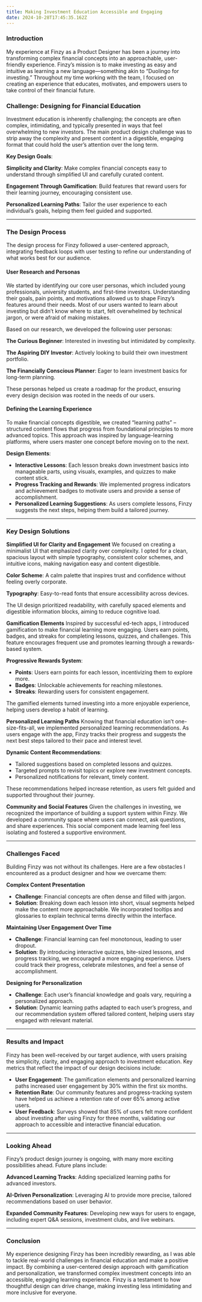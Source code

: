 ```yaml
---
title: Making Investment Education Accessible and Engaging
date: 2024-10-28T17:45:35.162Z
---
```

### **Introduction**

My experience at Finzy as a Product Designer has been a journey into transforming complex financial concepts into an approachable, user-friendly experience. Finzy’s mission is to make investing as easy and intuitive as learning a new language—something akin to “Duolingo for investing.” Throughout my time working with the team, I focused on creating an experience that educates, motivates, and empowers users to take control of their financial future.

### **Challenge: Designing for Financial Education**

Investment education is inherently challenging; the concepts are often complex, intimidating, and typically presented in ways that feel overwhelming to new investors. The main product design challenge was to strip away the complexity and present content in a digestible, engaging format that could hold the user’s attention over the long term.

**Key Design Goals**:

**Simplicity and Clarity**: Make complex financial concepts easy to understand through simplified UI and carefully curated content.

**Engagement Through Gamification**: Build features that reward users for their learning journey, encouraging consistent use.

**Personalized Learning Paths**: Tailor the user experience to each individual’s goals, helping them feel guided and supported.

- - -

### **The Design Process**

The design process for Finzy followed a user-centered approach, integrating feedback loops with user testing to refine our understanding of what works best for our audience.

#### **User Research and Personas**

We started by identifying our core user personas, which included young professionals, university students, and first-time investors. Understanding their goals, pain points, and motivations allowed us to shape Finzy’s features around their needs. Most of our users wanted to learn about investing but didn’t know where to start, felt overwhelmed by technical jargon, or were afraid of making mistakes.

Based on our research, we developed the following user personas:

**The Curious Beginner**: Interested in investing but intimidated by complexity.

**The Aspiring DIY Investor**: Actively looking to build their own investment portfolio.

**The Financially Conscious Planner**: Eager to learn investment basics for long-term planning.

These personas helped us create a roadmap for the product, ensuring every design decision was rooted in the needs of our users.

#### **Defining the Learning Experience**

To make financial concepts digestible, we created “learning paths” – structured content flows that progress from foundational principles to more advanced topics. This approach was inspired by language-learning platforms, where users master one concept before moving on to the next.

**Design Elements**:

* **Interactive Lessons**: Each lesson breaks down investment basics into manageable parts, using visuals, examples, and quizzes to make content stick.
* **Progress Tracking and Rewards**: We implemented progress indicators and achievement badges to motivate users and provide a sense of accomplishment.
* **Personalized Learning Suggestions**: As users complete lessons, Finzy suggests the next steps, helping them build a tailored journey.

- - -

### **Key Design Solutions**

**Simplified UI for Clarity and Engagement** We focused on creating a minimalist UI that emphasized clarity over complexity. I opted for a clean, spacious layout with simple typography, consistent color schemes, and intuitive icons, making navigation easy and content digestible.

**Color Scheme**: A calm palette that inspires trust and confidence without feeling overly corporate.

**Typography**: Easy-to-read fonts that ensure accessibility across devices.

The UI design prioritized readability, with carefully spaced elements and digestible information blocks, aiming to reduce cognitive load.

**Gamification Elements** Inspired by successful ed-tech apps, I introduced gamification to make financial learning more engaging. Users earn points, badges, and streaks for completing lessons, quizzes, and challenges. This feature encourages frequent use and promotes learning through a rewards-based system.

**Progressive Rewards System**:

* **Points**: Users earn points for each lesson, incentivizing them to explore more.
* **Badges**: Unlockable achievements for reaching milestones.
* **Streaks**: Rewarding users for consistent engagement.

The gamified elements turned investing into a more enjoyable experience, helping users develop a habit of learning.

**Personalized Learning Paths** Knowing that financial education isn’t one-size-fits-all, we implemented personalized learning recommendations. As users engage with the app, Finzy tracks their progress and suggests the next best steps tailored to their pace and interest level.

**Dynamic Content Recommendations**:

* Tailored suggestions based on completed lessons and quizzes.
* Targeted prompts to revisit topics or explore new investment concepts.
* Personalized notifications for relevant, timely content.

These recommendations helped increase retention, as users felt guided and supported throughout their journey.

**Community and Social Features** Given the challenges in investing, we recognized the importance of building a support system within Finzy. We developed a community space where users can connect, ask questions, and share experiences. This social component made learning feel less isolating and fostered a supportive environment.

- - -

### **Challenges Faced**

Building Finzy was not without its challenges. Here are a few obstacles I encountered as a product designer and how we overcame them:

**Complex Content Presentation**

* **Challenge**: Financial concepts are often dense and filled with jargon.
* **Solution**: Breaking down each lesson into short, visual segments helped make the content more approachable. We incorporated tooltips and glossaries to explain technical terms directly within the interface.

**Maintaining User Engagement Over Time**

* **Challenge**: Financial learning can feel monotonous, leading to user dropout.
* **Solution**: By introducing interactive quizzes, bite-sized lessons, and progress tracking, we encouraged a more engaging experience. Users could track their progress, celebrate milestones, and feel a sense of accomplishment.

**Designing for Personalization**

* **Challenge**: Each user’s financial knowledge and goals vary, requiring a personalized approach.
* **Solution**: Dynamic learning paths adapted to each user’s progress, and our recommendation system offered tailored content, helping users stay engaged with relevant material.

- - -

### **Results and Impact**

Finzy has been well-received by our target audience, with users praising the simplicity, clarity, and engaging approach to investment education. Key metrics that reflect the impact of our design decisions include:

* **User Engagement**: The gamification elements and personalized learning paths increased user engagement by 30% within the first six months.
* **Retention Rate**: Our community features and progress-tracking system have helped us achieve a retention rate of over 65% among active users.
* **User Feedback**: Surveys showed that 85% of users felt more confident about investing after using Finzy for three months, validating our approach to accessible and interactive financial education.

- - -

### **Looking Ahead**

Finzy’s product design journey is ongoing, with many more exciting possibilities ahead. Future plans include:

**Advanced Learning Tracks**: Adding specialized learning paths for advanced investors.

**AI-Driven Personalization**: Leveraging AI to provide more precise, tailored recommendations based on user behavior.

**Expanded Community Features**: Developing new ways for users to engage, including expert Q&A sessions, investment clubs, and live webinars.

- - -

### **Conclusion**

My experience designing Finzy has been incredibly rewarding, as I was able to tackle real-world challenges in financial education and make a positive impact. By combining a user-centered design approach with gamification and personalization, we transformed complex investment concepts into an accessible, engaging learning experience. Finzy is a testament to how thoughtful design can drive change, making investing less intimidating and more inclusive for everyone.
